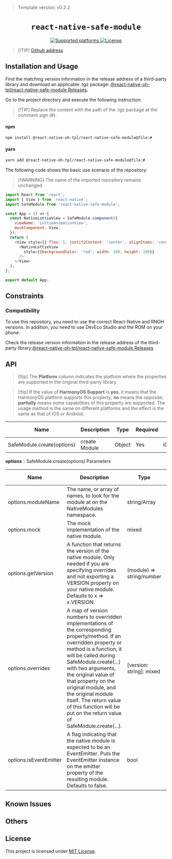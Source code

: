 > Template version: v0.2.2

<p align="center">
  <h1 align="center"> <code>react-native-safe-module</code> </h1>
</p>
<p align="center">
    <a href="https://github.com/lelandrichardson/react-native-safe-module">
        <img src="https://img.shields.io/badge/platforms-android%20|%20ios%20|%20harmony%20-lightgrey.svg" alt="Supported platforms" />
    </a>
    <a href="https://github.com/lelandrichardson/react-native-safe-module/blob/master/LICENSE">
        <img src="https://img.shields.io/badge/license-MIT-green.svg" alt="License" />
    </a>
</p>

> [!TIP] [Github address](https://github.com/react-native-oh-library/react-native-safe-module)

## Installation and Usage

Find the matching version information in the release address of a third-party library and download an applicable .tgz package: [@react-native-oh-tpl/react-native-safe-module Releases](https://github.com/react-native-oh-library/react-native-safe-module/releases).


Go to the project directory and execute the following instruction:

> [!TIP] Replace the content with the path of the .tgz package at the comment sign (#).

<!-- tabs:start -->

#### **npm**

```bash
npm install @react-native-oh-tpl/react-native-safe-module@file:#
```

#### **yarn**

```bash
yarn add @react-native-oh-tpl/react-native-safe-module@file:#
```

<!-- tabs:end -->

The following code shows the basic use scenario of the repository:

> [!WARNING] The name of the imported repository remains unchanged.

```js
import React from 'react';
import { View } from 'react-native';
import SafeModule from 'react-native-safe-module';

const App = () => {
  const NativeLottieView = SafeModule.component({
    viewName: 'LottieAnimationView',
    mockComponent: View,
  });
  return (
    <View style={{ flex: 1, justifyContent: 'center', alignItems: 'center' }}>
      <NativeLottieView
        style={{backgroundColor: 'red', width: 100, height: 100}}
      />
    </View>
  );
};

export default App;
```

## Constraints

### Compatibility

To use this repository, you need to use the correct React-Native and RNOH versions. In addition, you need to use DevEco Studio and the ROM on your phone.

Check the release version information in the release address of the third-party library:[@react-native-oh-tpl/react-native-safe-module Releases](https://github.com/react-native-oh-library/react-native-safe-module/releases)

## API

> [!tip] The **Platform** column indicates the platform where the properties are supported in the original third-party library.

> [!tip] If the value of **HarmonyOS Support** is **yes**, it means that the HarmonyOS platform supports this property; **no** means the opposite; **partially** means some capabilities of this property are supported. The usage method is the same on different platforms and the effect is the same as that of iOS or Android.


Name | Description | Type | Required | Platform | HarmonyOS   Support
-- | -- | -- | -- | -- | --
SafeModule.create(options) | create Module | Object | Yes | iOS/Android | Yes 

**options**：SafeModule.create(options)  Parameters

| Name                                                      | Description                                                                                                         | Type     | Required | Platform | HarmonyOS Support |
| --------------------------------------------------------- | ------------------------------------------------------------------------------------------------------------------- | -------- | -------- | -------- | ----------------- |
| options.moduleName                                             |  The name, or array of names, to look for the module at on the NativeModules namespace.                                                                                      | string/Array<string> | Yes       | iOS/Android      | Yes               |
| options.mock                                              | The mock implementation of the native module.                                        | mixed | Yes       | iOS/Android      | Yes               |
| options.getVersion                                | A function that returns the version of the native module. Only needed if you are specifying overrides and not exporting a VERSION property on your native module. Defaults to x => x.VERSION.                                                                                                  | (module) => string/number | No       | iOS/Android      | Yes                |
| options.overrides                                 | A map of version numbers to overridden implementations of the corresponding property/method. If an overridden property or method is a function, it will be called during SafeModule.create(...) with two arguments, the original value of that property on the original module, and the original module itself. The return value of this function will be put on the return value of SafeModule.create(...).                                                                                                  | [version: string]: mixed   | No       | iOS/Android      | Yes               |
| options.isEventEmitter                              |  A flag indicating that the native module is expected to be an EventEmitter. Puts the EventEmitter instance on the emitter property of the resulting module. Defaults to false.                                                                                                  | bool   | No       | iOS/Android      | Yes                |


## Known Issues


## Others

## License

This project is licensed under [MIT License](https://github.com/lelandrichardson/react-native-safe-module/blob/master/LICENSE).